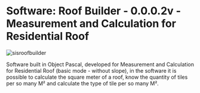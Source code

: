 # Software: Roof Builder - 0.0.0.2v - Measurement and Calculation for Residential Roof

![sisroofbuilder](https://repository-images.githubusercontent.com/876334069/5e796494-74af-413c-9c8b-707f0c4cf9a5)

Software built in Object Pascal, developed for Measurement and Calculation for Residential Roof (basic mode - without slope), in the software it is possible to calculate the square meter of a roof, know the quantity of tiles per so many M² and calculate the type of tile per so many M².


